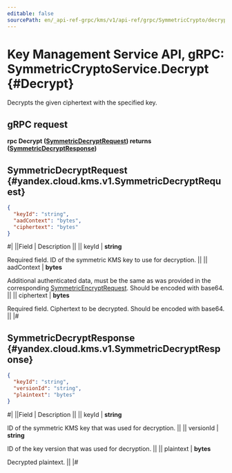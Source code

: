 ```yaml
---
editable: false
sourcePath: en/_api-ref-grpc/kms/v1/api-ref/grpc/SymmetricCrypto/decrypt.md
---
```


# Key Management Service API, gRPC: SymmetricCryptoService.Decrypt {#Decrypt}

Decrypts the given ciphertext with the specified key.

## gRPC request

**rpc Decrypt ([SymmetricDecryptRequest](#yandex.cloud.kms.v1.SymmetricDecryptRequest)) returns ([SymmetricDecryptResponse](#yandex.cloud.kms.v1.SymmetricDecryptResponse))**

## SymmetricDecryptRequest {#yandex.cloud.kms.v1.SymmetricDecryptRequest}

```json
{
  "keyId": "string",
  "aadContext": "bytes",
  "ciphertext": "bytes"
}
```

#|
||Field | Description ||
|| keyId | **string**

Required field. ID of the symmetric KMS key to use for decryption. ||
|| aadContext | **bytes**

Additional authenticated data, must be the same as was provided
in the corresponding [SymmetricEncryptRequest](/docs/kms/api-ref/grpc/SymmetricCrypto/encrypt#yandex.cloud.kms.v1.SymmetricEncryptRequest).
Should be encoded with base64. ||
|| ciphertext | **bytes**

Required field. Ciphertext to be decrypted.
Should be encoded with base64. ||
|#

## SymmetricDecryptResponse {#yandex.cloud.kms.v1.SymmetricDecryptResponse}

```json
{
  "keyId": "string",
  "versionId": "string",
  "plaintext": "bytes"
}
```

#|
||Field | Description ||
|| keyId | **string**

ID of the symmetric KMS key that was used for decryption. ||
|| versionId | **string**

ID of the key version that was used for decryption. ||
|| plaintext | **bytes**

Decrypted plaintext. ||
|#